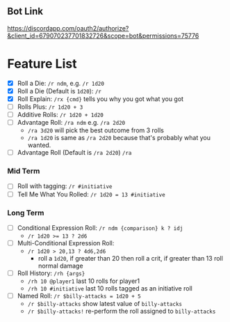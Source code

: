 ## Bot Link
https://discordapp.com/oauth2/authorize?&client_id=679070237701832726&scope=bot&permissions=75776

# Feature List
* [X] Roll a Die: `/r ndm`, e.g. `/r 1d20`
* [X] Roll a Die (Default is `1d20`): `/r `
* [X] Roll Explain: `/rx {cmd}` tells you why you got what you got
* [ ] Rolls Plus: `/r 1d20 + 3`
* [ ] Additive Rolls: `/r 1d20 + 1d20`
* [ ] Advantage Roll: `/ra ndm` e.g. `/ra 2d20`
  * `/ra 3d20` will pick the best outcome from 3 rolls
  * `/ra 1d20` is same as `/ra 2d20` because that's probably what you wanted. 
* [ ] Advantage Roll (Default is `/ra 2d20`) `/ra `

### Mid Term
* [ ] Roll with tagging: `/r #initiative`
* [ ] Tell Me What You Rolled: `/r 1d20 = 13 #initiative`

### Long Term
* [ ] Conditional Expression Roll: `/r ndm {comparison} k ? idj`
  * `/r 1d20 >= 13 ? 2d6`
* [ ] Multi-Conditional Expression Roll:
    * `/r 1d20 > 20,13 ? 4d6,2d6`
        * roll a `1d20`, if greater than 20 then roll a crit, if greater than 13 roll normal damage
* [ ] Roll History: `/rh {args}`
    * `/rh 10 @player1` last 10 rolls for player1
    * `/rh 10 #initiative` last 10 rolls tagged as an initiative roll
* [ ] Named Roll: `/r $billy-attacks = 1d20 + 5`
    * `/r $billy-attacks` show latest value of `billy-attacks`
    * `/r $billy-attacks!` re-perform the roll assigned to `billy-attacks`
